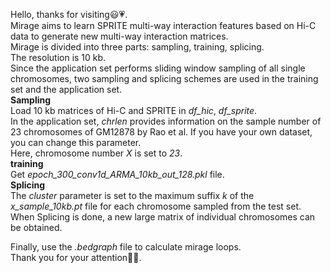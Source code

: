 Hello, thanks for visiting:smiley::heartpulse:.  
Mirage aims to learn SPRITE multi-way interaction features based on Hi-C data to generate new multi-way interaction matrices.  
Mirage is divided into three parts: sampling, training, splicing.  
The resolution is 10 kb.  
Since the application set performs sliding window sampling of all single chromosomes, two sampling and splicing schemes are used in the training set and the application set.  
**Sampling**  
Load 10 kb matrices of Hi-C and SPRITE in *df_hic*, *df_sprite*.  
In the application set, *chrlen* provides information on the sample number of 23 chromosomes of GM12878 by Rao et al. If you have your own dataset, you can change this parameter.  
Here, chromosome number *X* is set to *23*.  
**training**  
Get *epoch_300_conv1d_ARMA_10kb_out_128.pkl* file.  
**Splicing**  
The *cluster* parameter is set to the maximum suffix *k* of the *x_sample_10kb.pt* file for each chromosome sampled from the test set.  
When Splicing is done, a new large matrix of individual chromosomes can be obtained.  

Finally, use the *.bedgraph* file to calculate mirage loops.  
Thank you for your attention:snail::mushroom:.
